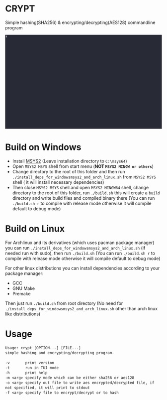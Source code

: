 # CRYPT
Simple hashing(SHA256) & encrypting/decrypting(AES128) commandline program

![](https://github.com/CODESOLE/crypt/blob/main/demo.gif)

# Build on Windows
 - Install [MSYS2](https://msys2.org) (Leave installation directory to `C:\msys64`)
 - Open `MSYS2 MSYS` shell from start menu (**NOT `MSYS2 MINGW or others`**)
 - Change directory to the root of this folder and then run `./install_deps_for_windowsmsys2_and_arch_linux.sh` from `MSYS2 MSYS` shell ( it will install necessary dependencies)
 - Then close `MSYS2 MSYS` shell and open `MSYS2 MINGW64` shell, change directory to the root of this folder, run `./build.sh` this will create a `build` directory and write build files and compiled binary there (You can run `./build.sh r` to compile with release mode otherwise it will compile default to debug mode)

# Build on Linux
For Archlinux and its derivatives (which uses pacman package manager) you can run `./install_deps_for_windowsmsys2_and_arch_linux.sh` (if needed run with sudo), then run `./build.sh` (You can run `./build.sh r` to compile with release mode otherwise it will compile default to debug mode)

For other linux distributions you can install dependencies according to your package manager:
 - GCC
 - GNU Make
 - Premake

Then just run `./build.sh` from root directory (No need for `./install_deps_for_windowsmsys2_and_arch_linux.sh` other than arch linux like distributions)

# Usage
```
Usage: crypt [OPTION...] [FILE...]
simple hashing and encrypting/decrypting program.

-v       print version
-t       run in TUI mode
-h       print help
-m <arg> specify mode which can be either sha256 or aes128
-o <arg> specify out file to write aes encrypted/decrypted file, if not specified, it will print to stdout
-f <arg> specify file to encrypt/decrypt or to hash
```
